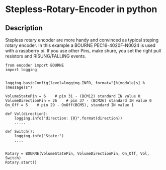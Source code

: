 # Stepless-Rotary-Encoder in python

## Description

Stepless rotary encoder are more handy and convinced as typical steping rotary encoder. In this example a BOURNE PEC16-4020F-N0024 is used with a raspberry pi. If you use other Pins, make shure, you set the right pull resistors and RISUNG/FALLING events.



````python3
from encoder import BOURNE
import logging


logging.basicConfig(level=logging.INFO, format="[%(module)s] %(message)s")

VolumeStatePin = 6    # pin 31 - (BCM12) standard IN value 0
VolumeDirectionPin = 26    # pin 37 - (BCM26) standard IN value 0
On_Off = 5    # pin 29 - OnOff(BCM5), standard IN value 1

def Vol(direction):
    logging.info("direction: {0}".format(direction))
    .....

def Switch():
    logging.info("State:")
    ....


Rotary = BOURNE(VolumeStatePin, VolumeDirectionPin, On_Off, Vol, Switch)
Rotary.start()
``````